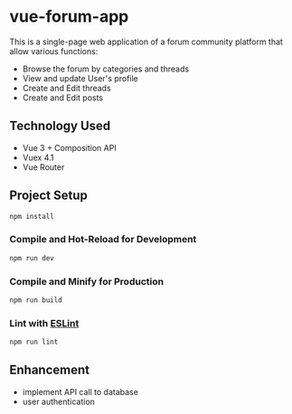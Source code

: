 # vue-forum-app

This is a single-page web application of a forum community platform that allow various functions:
- Browse the forum by categories and threads
- View and update User's profile
- Create and Edit threads
- Create and Edit posts



## Technology Used

- Vue 3 + Composition API
- Vuex 4.1
- Vue Router

## Project Setup

```sh
npm install
```

### Compile and Hot-Reload for Development

```sh
npm run dev
```

### Compile and Minify for Production

```sh
npm run build
```

### Lint with [ESLint](https://eslint.org/)

```sh
npm run lint
```
## Enhancement
- implement API call to database
- user authentication
